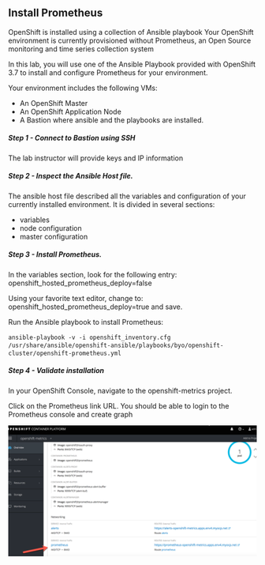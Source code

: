 ## Install Prometheus

OpenShift is installed using a collection of Ansible playbook
Your OpenShift environment is currently provisioned without Prometheus, an Open Source monitoring and time series collection system

In this lab, you will use one of the Ansible Playbook provided with OpenShift 3.7 to install and configure Prometheus for your environment.

Your environment includes the following VMs:

* An OpenShift Master
* An OpenShift Application Node
* A Bastion where ansible and the playbooks are installed.

##### Step 1 - Connect to Bastion using SSH

The lab instructor will provide keys and IP information

##### Step 2 - Inspect the Ansible Host file.

The ansible host file described all the variables and configuration of your currently installed environment.
It is divided in several sections:

* variables
* node configuration
* master configuration


##### Step 3 - Install Prometheus.
In the variables section, look for the following entry:
openshift_hosted_prometheus_deploy=false

Using your favorite text editor, change to:
openshift_hosted_prometheus_deploy=true
and save.

Run the Ansible playbook to install Prometheus:

```
ansible-playbook -v -i openshift_inventory.cfg /usr/share/ansible/openshift-ansible/playbooks/byo/openshift-cluster/openshift-prometheus.yml
```


##### Step 4 - Validate installation

In your OpenShift Console, navigate to the openshift-metrics project.

Click on the Prometheus link URL. You should be able to login to the Prometheus console and create graph

![image](images/prometheus.png)
